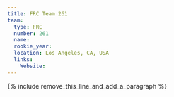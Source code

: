 ```yaml
---
title: FRC Team 261
team:
  type: FRC
  number: 261
  name:
  rookie_year:
  location: Los Angeles, CA, USA
  links:
    Website:
---
```


{% include remove_this_line_and_add_a_paragraph %}